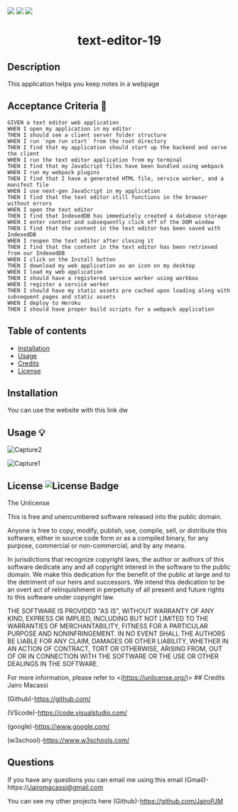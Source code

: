 <p>
    <img src="https://img.shields.io/github/repo-size/jairoPJM/text-editor-19
" />
    <img src="https://img.shields.io/github/languages/top/jairoPJM/text-editor-19
"  />
    <img src="https://img.shields.io/github/last-commit/jairoPJM/text-editor-19
" />
</p>
    
 <h1 align="center"> text-editor-19
</h1>

## Description 
This application helps you keep notes in a webpage 
## Acceptance Criteria 📩
~~~
GIVEN a text editor web application
WHEN I open my application in my editor
THEN I should see a client server folder structure
WHEN I run `npm run start` from the root directory
THEN I find that my application should start up the backend and serve the client
WHEN I run the text editor application from my terminal
THEN I find that my JavaScript files have been bundled using webpack
WHEN I run my webpack plugins
THEN I find that I have a generated HTML file, service worker, and a manifest file
WHEN I use next-gen JavaScript in my application
THEN I find that the text editor still functions in the browser without errors
WHEN I open the text editor
THEN I find that IndexedDB has immediately created a database storage
WHEN I enter content and subsequently click off of the DOM window
THEN I find that the content in the text editor has been saved with IndexedDB
WHEN I reopen the text editor after closing it
THEN I find that the content in the text editor has been retrieved from our IndexedDB
WHEN I click on the Install button
THEN I download my web application as an icon on my desktop
WHEN I load my web application
THEN I should have a registered service worker using workbox
WHEN I register a service worker
THEN I should have my static assets pre cached upon loading along with subsequent pages and static assets
WHEN I deploy to Heroku
THEN I should have proper build scripts for a webpack application
~~~
  ## Table of contents
  
- [Installation](#installation)
- [Usage](#usage)
- [Credits](#credits)
- [License](#license)

## Installation
You can use the website with this link  dw

## Usage 💡
![Capture2](https://user-images.githubusercontent.com/111899130/231069542-8ee4f37c-da00-4584-8189-417ecafa5336.PNG)

![Capture1](https://user-images.githubusercontent.com/111899130/231069369-2177f7b8-3323-49d1-bf25-7e8c1a6a095e.PNG)
## License ![License Badge](https://img.shields.io/badge/license-Unlicense-blue.svg)
  The Unlicense

  This is free and unencumbered software released into the public domain.

Anyone is free to copy, modify, publish, use, compile, sell, or
distribute this software, either in source code form or as a compiled
binary, for any purpose, commercial or non-commercial, and by any
means.

In jurisdictions that recognize copyright laws, the author or authors
of this software dedicate any and all copyright interest in the
software to the public domain. We make this dedication for the benefit
of the public at large and to the detriment of our heirs and
successors. We intend this dedication to be an overt act of
relinquishment in perpetuity of all present and future rights to this
software under copyright law.

THE SOFTWARE IS PROVIDED "AS IS", WITHOUT WARRANTY OF ANY KIND,
EXPRESS OR IMPLIED, INCLUDING BUT NOT LIMITED TO THE WARRANTIES OF
MERCHANTABILITY, FITNESS FOR A PARTICULAR PURPOSE AND NONINFRINGEMENT.
IN NO EVENT SHALL THE AUTHORS BE LIABLE FOR ANY CLAIM, DAMAGES OR
OTHER LIABILITY, WHETHER IN AN ACTION OF CONTRACT, TORT OR OTHERWISE,
ARISING FROM, OUT OF OR IN CONNECTION WITH THE SOFTWARE OR THE USE OR
OTHER DEALINGS IN THE SOFTWARE.


  For more information, please refer to <(https://unlicense.org/)>
    ## Credits
  Jairo Macassi

  (Github)-https://github.com/ 

  (VScode)-https://code.visualstudio.com/ 

  (google)-https://www.google.com/ 

  (w3school)-https://www.w3schools.com/
  
  ## Questions

If you have any questions you can email me using this email
(Gmail)-https://Jairomacassi@gmail.com

You can see my other projects here
(Github)-https://github.com/JairoPJM
